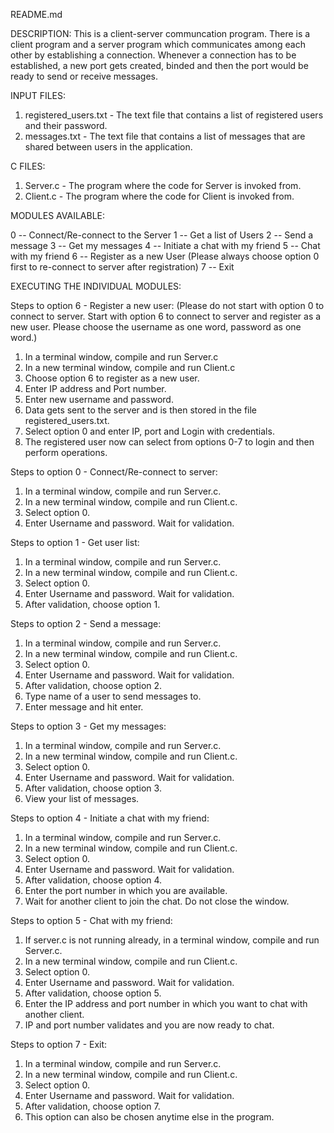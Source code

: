 README.md


DESCRIPTION:
This is a client-server communcation program. There is a client program and a server program which communicates among each other by establishing a connection. Whenever a connection has to be established, a new port gets created, binded and then the port would be ready to send or receive messages.


INPUT FILES:
1. registered_users.txt - The text file that contains a list of registered users and their password.
2. messages.txt - The text file that contains a list of messages that are shared between users in the application.


C FILES:
1. Server.c - The program where the code for Server is invoked from.
2. Client.c - The program where the code for Client is invoked from.



MODULES AVAILABLE:

0 -- Connect/Re-connect to the Server
1 -- Get a list of Users
2 -- Send a message
3 -- Get my messages
4 -- Initiate a chat with my friend
5 -- Chat with my friend
6 -- Register as a new User (Please always choose option 0 first to re-connect to server after registration)
7 -- Exit


EXECUTING THE INDIVIDUAL MODULES:

Steps to option 6 - Register a new user:
(Please do not start with option 0 to connect to server. Start with option 6 to connect to server and register as a new user. Please choose the username as one word, password as one word.)
1. In a terminal window, compile and run Server.c
2. In a new terminal window, compile and run Client.c
3. Choose option 6 to register as a new user.
4. Enter IP address and Port number.
5. Enter new username and password.
6. Data gets sent to the server and is then stored in the file registered_users.txt.
7. Select option 0 and enter IP, port and Login with credentials.
8. The registered user now can select from options 0-7 to login and then perform operations.

Steps to option 0 - Connect/Re-connect to server:
1. In a terminal window, compile and run Server.c.
2. In a new terminal window, compile and run Client.c.
3. Select option 0.
4. Enter Username and password. Wait for validation.

Steps to option 1 - Get user list:
1. In a terminal window, compile and run Server.c.
2. In a new terminal window, compile and run Client.c.
3. Select option 0.
4. Enter Username and password. Wait for validation.
5. After validation, choose option 1.

Steps to option 2 - Send a message:
1. In a terminal window, compile and run Server.c.
2. In a new terminal window, compile and run Client.c.
3. Select option 0.
4. Enter Username and password. Wait for validation.
5. After validation, choose option 2.
6. Type name of a user to send messages to.
7. Enter message and hit enter.

Steps to option 3 - Get my messages:
1. In a terminal window, compile and run Server.c.
2. In a new terminal window, compile and run Client.c.
3. Select option 0.
4. Enter Username and password. Wait for validation.
5. After validation, choose option 3.
6. View your list of messages.

Steps to option 4 - Initiate a chat with my friend:
1. In a terminal window, compile and run Server.c.
2. In a new terminal window, compile and run Client.c.
3. Select option 0.
4. Enter Username and password. Wait for validation.
5. After validation, choose option 4.
6. Enter the port number in which you are available.
7. Wait for another client to join the chat. Do not close the window.

Steps to option 5 - Chat with my friend:
1. If server.c is not running already, in a terminal window, compile and run Server.c.
2. In a new terminal window, compile and run Client.c.
3. Select option 0.
4. Enter Username and password. Wait for validation.
5. After validation, choose option 5.
6. Enter the IP address and port number in which you want to chat with another client.
7. IP and port number validates and you are now ready to chat.

Steps to option 7 - Exit:
1. In a terminal window, compile and run Server.c.
2. In a new terminal window, compile and run Client.c.
3. Select option 0.
4. Enter Username and password. Wait for validation.
5. After validation, choose option 7.
6. This option can also be chosen anytime else in the program.
